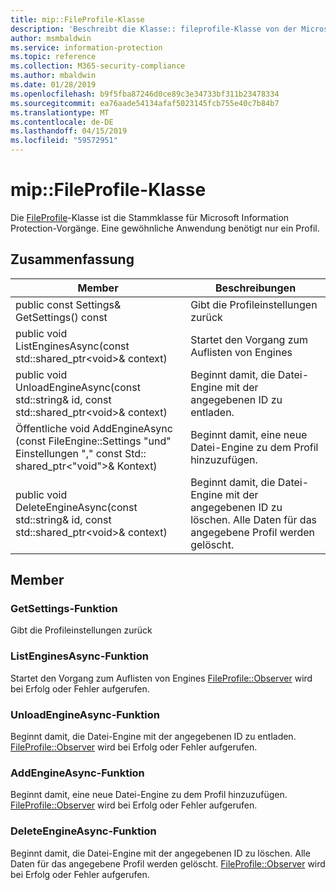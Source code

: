 ```yaml
---
title: mip::FileProfile-Klasse
description: 'Beschreibt die Klasse:: fileprofile-Klasse von der Microsoft Information Protection (MIP) SDK.'
author: msmbaldwin
ms.service: information-protection
ms.topic: reference
ms.collection: M365-security-compliance
ms.author: mbaldwin
ms.date: 01/28/2019
ms.openlocfilehash: b9f5fba87246d0ce89c3e34733bf311b23478334
ms.sourcegitcommit: ea76aade54134afaf5023145fcb755e40c7b84b7
ms.translationtype: MT
ms.contentlocale: de-DE
ms.lasthandoff: 04/15/2019
ms.locfileid: "59572951"
---
```

# <a name="class-mipfileprofile"></a>mip::FileProfile-Klasse 
Die [FileProfile](class_mip_fileprofile.md)-Klasse ist die Stammklasse für Microsoft Information Protection-Vorgänge.
Eine gewöhnliche Anwendung benötigt nur ein Profil.
  
## <a name="summary"></a>Zusammenfassung
 Member                        | Beschreibungen                                
--------------------------------|---------------------------------------------
public const Settings& GetSettings() const  |  Gibt die Profileinstellungen zurück
public void ListEnginesAsync(const std::shared_ptr\<void\>& context)  |  Startet den Vorgang zum Auflisten von Engines
public void UnloadEngineAsync(const std::string& id, const std::shared_ptr\<void\>& context)  |  Beginnt damit, die Datei-Engine mit der angegebenen ID zu entladen.
Öffentliche void AddEngineAsync (const FileEngine::Settings "und" Einstellungen "," const Std:: shared_ptr\<"void"\>& Kontext)  |  Beginnt damit, eine neue Datei-Engine zu dem Profil hinzuzufügen.
public void DeleteEngineAsync(const std::string& id, const std::shared_ptr\<void\>& context)  |  Beginnt damit, die Datei-Engine mit der angegebenen ID zu löschen. Alle Daten für das angegebene Profil werden gelöscht.
  
## <a name="members"></a>Member
  
### <a name="getsettings-function"></a>GetSettings-Funktion
Gibt die Profileinstellungen zurück
  
### <a name="listenginesasync-function"></a>ListEnginesAsync-Funktion
Startet den Vorgang zum Auflisten von Engines
[FileProfile::Observer](class_mip_fileprofile_observer.md) wird bei Erfolg oder Fehler aufgerufen.
  
### <a name="unloadengineasync-function"></a>UnloadEngineAsync-Funktion
Beginnt damit, die Datei-Engine mit der angegebenen ID zu entladen.
[FileProfile::Observer](class_mip_fileprofile_observer.md) wird bei Erfolg oder Fehler aufgerufen.
  
### <a name="addengineasync-function"></a>AddEngineAsync-Funktion
Beginnt damit, eine neue Datei-Engine zu dem Profil hinzuzufügen.
[FileProfile::Observer](class_mip_fileprofile_observer.md) wird bei Erfolg oder Fehler aufgerufen.
  
### <a name="deleteengineasync-function"></a>DeleteEngineAsync-Funktion
Beginnt damit, die Datei-Engine mit der angegebenen ID zu löschen. Alle Daten für das angegebene Profil werden gelöscht.
[FileProfile::Observer](class_mip_fileprofile_observer.md) wird bei Erfolg oder Fehler aufgerufen.